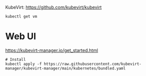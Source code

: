 
KubeVirt: https://github.com/kubevirt/kubevirt

    kubectl get vm

# Web UI
https://kubevirt-manager.io/get_started.html

    # Install
    kubectl apply -f https://raw.githubusercontent.com/kubevirt-manager/kubevirt-manager/main/kubernetes/bundled.yaml
